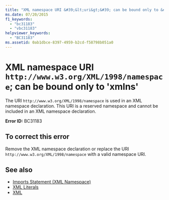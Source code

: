 ```yaml
---
title: "XML namespace URI &#39;&lt;uri&gt;&#39; can be bound only to &#39;xmlns&#39;"
ms.date: 07/20/2015
f1_keywords: 
  - "bc31183"
  - "vbc31183"
helpviewer_keywords: 
  - "BC31183"
ms.assetid: 0ab1dbce-8397-4959-b2cd-f58798b051a0
---
```

# XML namespace URI `http://www.w3.org/XML/1998/namespace`; can be bound only to &#39;xmlns&#39;
The URI `http://www.w3.org/XML/1998/namespace` is used in an XML namespace declaration. This URI is a reserved namespace and cannot be included in an XML namespace declaration.  
  
 **Error ID:** BC31183  
  
## To correct this error  
  
Remove the XML namespace declaration or replace the URI `http://www.w3.org/XML/1998/namespace` with a valid namespace URI.  
  
## See also

- [Imports Statement (XML Namespace)](../../../visual-basic/language-reference/statements/imports-statement-xml-namespace.md)
- [XML Literals](../../../visual-basic/language-reference/xml-literals/index.md)
- [XML](../../../visual-basic/programming-guide/language-features/xml/index.md)
